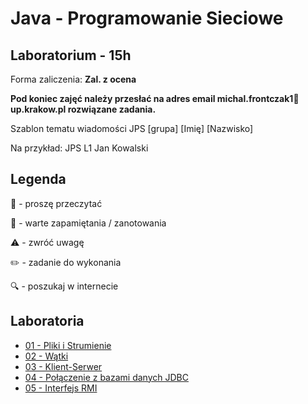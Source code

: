 # Java - Programowanie Sieciowe
## Laboratorium - 15h 

Forma zaliczenia: **Zal. z ocena**

**Pod koniec zajęć należy przesłać na adres email michal.frontczak1📧up.krakow.pl rozwiązane zadania.**

Szablon tematu wiadomości JPS [grupa] [Imię] [Nazwisko]

Na przykład:
JPS L1 Jan Kowalski

## Legenda

📖 - proszę przeczytać

📝 - warte zapamiętania / zanotowania

⚠️ - zwróć uwagę

✏️ - zadanie do wykonania

🔍 - poszukaj w internecie

## Laboratoria
  - [01 - Pliki i Strumienie](lab/01_streams.md)
  - [02 - Wątki](lab/02_threads.md)
  - [03 - Klient-Serwer](lab/03_client_server.md)
  - [04 - Połączenie z bazami danych JDBC](lab/04_jdbc.md)
  - [05 - Interfejs RMI](lab/05_rmi.md)
